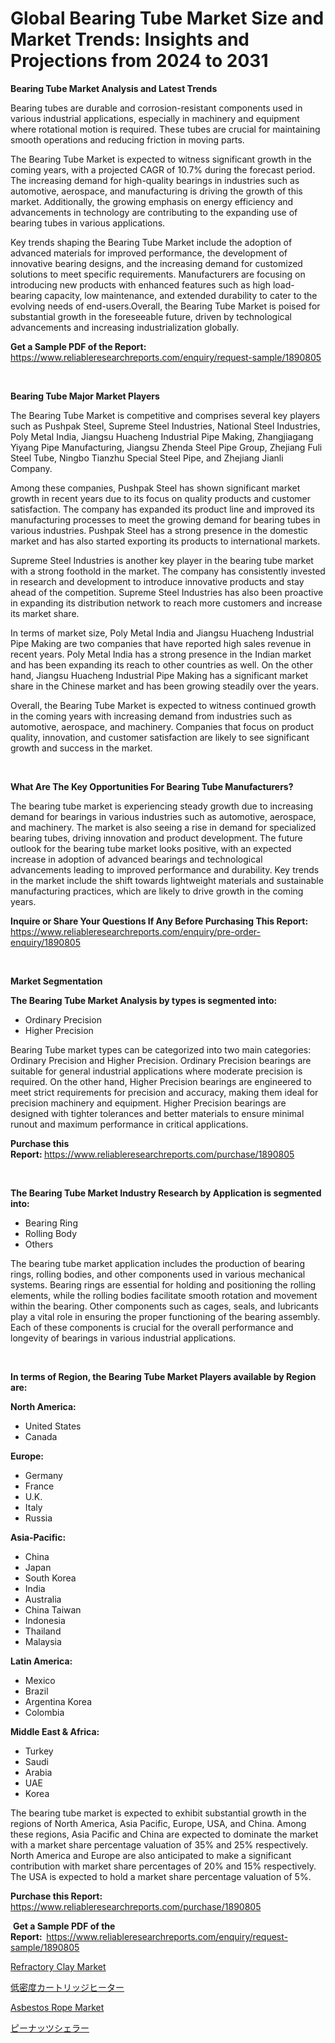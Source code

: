 <p><h1>Global Bearing Tube Market Size and Market Trends: Insights and Projections from 2024 to 2031</h1></p><p><strong>Bearing Tube Market Analysis and Latest Trends</strong></p>
<p><p>Bearing tubes are durable and corrosion-resistant components used in various industrial applications, especially in machinery and equipment where rotational motion is required. These tubes are crucial for maintaining smooth operations and reducing friction in moving parts.</p><p>The Bearing Tube Market is expected to witness significant growth in the coming years, with a projected CAGR of 10.7% during the forecast period. The increasing demand for high-quality bearings in industries such as automotive, aerospace, and manufacturing is driving the growth of this market. Additionally, the growing emphasis on energy efficiency and advancements in technology are contributing to the expanding use of bearing tubes in various applications.</p><p>Key trends shaping the Bearing Tube Market include the adoption of advanced materials for improved performance, the development of innovative bearing designs, and the increasing demand for customized solutions to meet specific requirements. Manufacturers are focusing on introducing new products with enhanced features such as high load-bearing capacity, low maintenance, and extended durability to cater to the evolving needs of end-users.Overall, the Bearing Tube Market is poised for substantial growth in the foreseeable future, driven by technological advancements and increasing industrialization globally.</p></p>
<p><strong>Get a Sample PDF of the Report:&nbsp;</strong> <a href="https://www.reliableresearchreports.com/enquiry/request-sample/1890805">https://www.reliableresearchreports.com/enquiry/request-sample/1890805</a></p>
<p>&nbsp;</p>
<p><strong>Bearing Tube Major Market Players</strong></p>
<p><p>The Bearing Tube Market is competitive and comprises several key players such as Pushpak Steel, Supreme Steel Industries, National Steel Industries, Poly Metal India, Jiangsu Huacheng Industrial Pipe Making, Zhangjiagang Yiyang Pipe Manufacturing, Jiangsu Zhenda Steel Pipe Group, Zhejiang Fuli Steel Tube, Ningbo Tianzhu Special Steel Pipe, and Zhejiang Jianli Company.</p><p>Among these companies, Pushpak Steel has shown significant market growth in recent years due to its focus on quality products and customer satisfaction. The company has expanded its product line and improved its manufacturing processes to meet the growing demand for bearing tubes in various industries. Pushpak Steel has a strong presence in the domestic market and has also started exporting its products to international markets.</p><p>Supreme Steel Industries is another key player in the bearing tube market with a strong foothold in the market. The company has consistently invested in research and development to introduce innovative products and stay ahead of the competition. Supreme Steel Industries has also been proactive in expanding its distribution network to reach more customers and increase its market share.</p><p>In terms of market size, Poly Metal India and Jiangsu Huacheng Industrial Pipe Making are two companies that have reported high sales revenue in recent years. Poly Metal India has a strong presence in the Indian market and has been expanding its reach to other countries as well. On the other hand, Jiangsu Huacheng Industrial Pipe Making has a significant market share in the Chinese market and has been growing steadily over the years.</p><p>Overall, the Bearing Tube Market is expected to witness continued growth in the coming years with increasing demand from industries such as automotive, aerospace, and machinery. Companies that focus on product quality, innovation, and customer satisfaction are likely to see significant growth and success in the market.</p></p>
<p>&nbsp;</p>
<p><strong>What Are The Key Opportunities For Bearing Tube Manufacturers?</strong></p>
<p><p>The bearing tube market is experiencing steady growth due to increasing demand for bearings in various industries such as automotive, aerospace, and machinery. The market is also seeing a rise in demand for specialized bearing tubes, driving innovation and product development. The future outlook for the bearing tube market looks positive, with an expected increase in adoption of advanced bearings and technological advancements leading to improved performance and durability. Key trends in the market include the shift towards lightweight materials and sustainable manufacturing practices, which are likely to drive growth in the coming years.</p></p>
<p><strong>Inquire or Share Your Questions If Any Before Purchasing This Report:</strong> <a href="https://www.reliableresearchreports.com/enquiry/pre-order-enquiry/1890805">https://www.reliableresearchreports.com/enquiry/pre-order-enquiry/1890805</a></p>
<p>&nbsp;</p>
<p><strong>Market Segmentation</strong></p>
<p><strong>The Bearing Tube Market Analysis by types is segmented into:</strong></p>
<p><ul><li>Ordinary Precision</li><li>Higher Precision</li></ul></p>
<p><p>Bearing Tube market types can be categorized into two main categories: Ordinary Precision and Higher Precision. Ordinary Precision bearings are suitable for general industrial applications where moderate precision is required. On the other hand, Higher Precision bearings are engineered to meet strict requirements for precision and accuracy, making them ideal for precision machinery and equipment. Higher Precision bearings are designed with tighter tolerances and better materials to ensure minimal runout and maximum performance in critical applications.</p></p>
<p><strong>Purchase this Report:&nbsp;</strong><a href="https://www.reliableresearchreports.com/purchase/1890805">https://www.reliableresearchreports.com/purchase/1890805</a></p>
<p>&nbsp;</p>
<p><strong>The Bearing Tube Market Industry Research by Application is segmented into:</strong></p>
<p><ul><li>Bearing Ring</li><li>Rolling Body</li><li>Others</li></ul></p>
<p><p>The bearing tube market application includes the production of bearing rings, rolling bodies, and other components used in various mechanical systems. Bearing rings are essential for holding and positioning the rolling elements, while the rolling bodies facilitate smooth rotation and movement within the bearing. Other components such as cages, seals, and lubricants play a vital role in ensuring the proper functioning of the bearing assembly. Each of these components is crucial for the overall performance and longevity of bearings in various industrial applications.</p></p>
<p>&nbsp;</p>
<p><strong>In terms of Region, the Bearing Tube Market Players available by Region are:</strong></p>
<p>
    <p> <strong> North America: </strong>
        <ul>
            <li>United States</li>
            <li>Canada</li>
        </ul>
        </p> 
    <p> <strong> Europe: </strong>
        <ul>
            <li>Germany</li>
            <li>France</li>
            <li>U.K.</li>
            <li>Italy</li>
            <li>Russia</li>
        </ul>
        </p> 
    <p> <strong> Asia-Pacific: </strong>
        <ul>
            <li>China</li>
            <li>Japan</li>
            <li>South Korea</li>
            <li>India</li>
            <li>Australia</li>
            <li>China Taiwan</li>
            <li>Indonesia</li>
            <li>Thailand</li>
            <li>Malaysia</li>
        </ul>
        </p> 
    <p> <strong> Latin America: </strong>
        <ul>
            <li>Mexico</li>
            <li>Brazil</li>
            <li>Argentina Korea</li>
            <li>Colombia</li>
        </ul>
        </p> 
    <p> <strong> Middle East & Africa: </strong>
        <ul>
            <li>Turkey</li>
            <li>Saudi</li>
            <li>Arabia</li>
            <li>UAE</li>
            <li>Korea</li>
        </ul>
    </p>
    </p>
<p><p>The bearing tube market is expected to exhibit substantial growth in the regions of North America, Asia Pacific, Europe, USA, and China. Among these regions, Asia Pacific and China are expected to dominate the market with a market share percentage valuation of 35% and 25% respectively. North America and Europe are also anticipated to make a significant contribution with market share percentages of 20% and 15% respectively. The USA is expected to hold a market share percentage valuation of 5%.</p></p>
<p><strong>Purchase this Report: </strong><a href="https://www.reliableresearchreports.com/purchase/1890805">https://www.reliableresearchreports.com/purchase/1890805</a></p>
<p>&nbsp;<strong>Get a Sample PDF of the Report:&nbsp;&nbsp;</strong><a href="https://www.reliableresearchreports.com/enquiry/request-sample/1890805">https://www.reliableresearchreports.com/enquiry/request-sample/1890805</a></p>
<p><strong></strong></p>
<p><p><a href="https://github.com/pgtimber/Market-Research-Report-List-1/blob/main/refractory-clay-market.md">Refractory Clay Market</a></p><p><a href="https://medium.com/@a.d.michael1/%E4%BD%8E%E5%AF%86%E5%BA%A6%E3%81%AE%E3%82%AB%E3%83%BC%E3%83%88%E3%83%AA%E3%83%83%E3%82%B8%E3%83%92%E3%83%BC%E3%82%BF%E3%83%BC%E3%83%9E%E3%83%BC%E3%82%B1%E3%83%83%E3%83%88-%E6%88%90%E5%8A%9F%E3%81%99%E3%82%8B%E3%83%93%E3%82%B8%E3%83%8D%E3%82%B9%E6%88%A6%E7%95%A5%E3%81%AE%E9%8D%B52031%E5%B9%B4%E3%81%BE%E3%81%A7%E3%81%AE%E4%BA%88%E6%B8%AC-4bd47511d13e">低密度カートリッジヒーター</a></p><p><a href="https://github.com/lataunyatinikmelvin59ilbd0dv/Market-Research-Report-List-1/blob/main/asbestos-rope-market.md">Asbestos Rope Market</a></p><p><a href="https://medium.com/@attyourniture/%E3%83%94%E3%83%BC%E3%83%8A%E3%83%83%E3%83%84%E3%82%B7%E3%82%A7%E3%83%A9%E3%83%BC%E5%B8%82%E5%A0%B4%E3%81%AE%E3%82%A4%E3%83%B3%E3%82%B5%E3%82%A4%E3%83%88-%E5%B8%82%E5%A0%B4%E5%8B%95%E5%90%91-%E6%88%90%E9%95%B7-2024%E5%B9%B4%E3%81%8B%E3%82%892031%E5%B9%B4%E3%81%BE%E3%81%A7%E3%81%AE%E4%BA%88%E6%B8%AC-05dfabaeb176">ピーナッツシェラー</a></p></p>